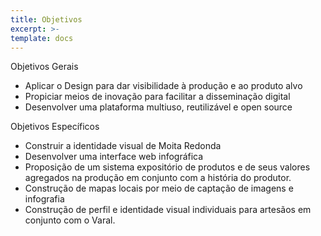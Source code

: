 ```yaml
---
title: Objetivos
excerpt: >-
template: docs
---
```


Objetivos Gerais 
* Aplicar o Design para dar visibilidade à produção e ao produto alvo
* Propiciar meios de inovação para facilitar a disseminação digital 
* Desenvolver uma plataforma multiuso, reutilizável e open source 

Objetivos Específicos 
* Construir a identidade visual de Moita Redonda
* Desenvolver uma interface web infográfica 
* Proposição de um sistema expositório de produtos e de seus valores agregados na produção em conjunto com a história do produtor.
* Construção de mapas locais por meio de captação de imagens e infografia
* Construção de  perfil e identidade visual individuais para artesãos em conjunto com o Varal.

